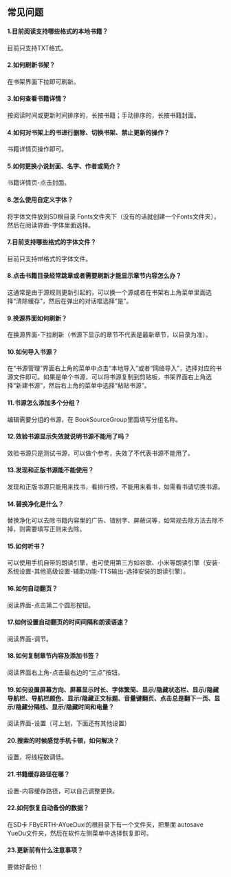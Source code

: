 ## 常见问题
#### 1.目前阅读支持哪些格式的本地书籍？
目前只支持TXT格式。

#### 2.如何刷新书架？
在书架界面下拉即可刷新。

#### 3.如何查看书籍详情？
按阅读时间或更新时间排序的，长按书籍；手动排序的，长按书籍封面。

#### 4.如何对书架上的书进行删除、切换书架、禁止更新的操作？
书籍详情页操作即可。

#### 5.如何更换小说封面、名字、作者或简介？
书籍详情页-点击封面。

#### 6.怎么使用自定义字体？
将字体文件放到SD根目录 Fonts文件夹下（没有的话就创建一个Fonts文件夹），然后在阅读界面-字体里面选择。

#### 7.目前支持哪些格式的字体文件？
目前只支持ttf格式的字体文件。

#### 8.点击书籍目录经常跳章或者需要刷新才能显示章节内容怎么办？
这通常是由于源规则更新引起的，可以换一个源或者在书架右上角菜单里面选择“清除缓存”，然后在弹出的对话框选择“是”。

#### 9.换源界面如何刷新？
在换源界面-下拉刷新（书源下显示的章节不代表是最新章节，以目录为准）。

#### 10.如何导入书源？
在“书源管理”界面右上角的菜单中点击“本地导入”或者“网络导入”，选择对应的书源文件即可。如果是单个书源，可以将书源复制到剪贴板，书架界面右上角选择“新建书源”，然后右上角的菜单中选择“粘贴书源”。

#### 11.书源怎么添加多个分组？
编辑需要分组的书源，在 BookSourceGroup里面填写分组名称。

#### 12.效验书源显示失效就说明书源不能用了吗？
效验书源只是测试书源，可以做个参考，失效了不代表书源不能用了。

#### 13.发现和正版书源能不能使用？
发现和正版书源只能用来找书，看排行榜，不能用来看书，如需看书请切换书源。

#### 14.替换净化是什么？
替换净化可以去除书籍内容里的广告、错别字、屏蔽词等，如常规去除方法去除不掉，则需要填写正则来去除。

#### 15.如何听书？
可以使用手机自带的朗读引擎，也可使用第三方如谷歌、小米等朗读引擎（安装-系统设置-其他高级设置-辅助功能-TTS输出-选择安装的朗读引擎）。

#### 16.如何自动翻页？
阅读界面-点击第二个圆形按钮。

#### 17.如何设置自动翻页的时间间隔和朗读语速？
阅读界面-调节。

#### 18.如何复制章节内容及添加书签？
阅读界面右上角-点击最右边的“三点”按钮。

#### 19.如何设置屏幕方向、屏幕显示时长、字体繁简、显示/隐藏状态栏、显示/隐藏导航栏、导航栏颜色、显示/隐藏正文标题、音量键翻页、点击总是翻下一页、显示/隐藏分隔线、显示/隐藏时间和电量？
阅读界面-设置（可上划，下面还有其他设置）

#### 20.搜索的时候感觉手机卡顿，如何解决？
设置，将线程数调低。

#### 21.书籍缓存路径在哪？
设置-内容缓存路径，可以自己调整更换。

#### 22.如何恢复自动备份的数据？
在SD卡 FByERTH-AYueDuxi的根目录下有一个文件夹，把里面 autosave YueDu文件夹，然后在软件左侧菜单中选择恢复即可。

#### 23.更新前有什么注意事项？
要做好备份！
